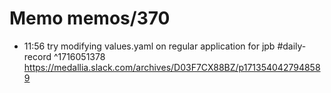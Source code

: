 # Memo memos/370
- 11:56 try modifying values.yaml on regular application for jpb #daily-record ^1716051378
https://medallia.slack.com/archives/D03F7CX88BZ/p1713540427948589